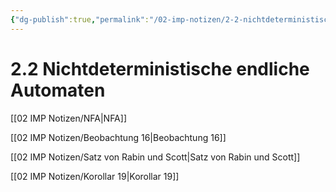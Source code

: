 ```yaml
---
{"dg-publish":true,"permalink":"/02-imp-notizen/2-2-nichtdeterministische-endliche-automaten/"}
---
```


# 2.2 Nichtdeterministische endliche Automaten
[[02 IMP Notizen/NFA\|NFA]]

[[02 IMP Notizen/Beobachtung 16\|Beobachtung 16]]

[[02 IMP Notizen/Satz von Rabin und Scott\|Satz von Rabin und Scott]]

[[02 IMP Notizen/Korollar 19\|Korollar 19]]
